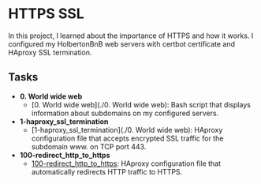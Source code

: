# HTTPS SSL

In this project, I learned about the importance of HTTPS and how it works. I configured my HolbertonBnB web servers with
 certbot certificate and HAproxy SSL termination.

## Tasks

* **0. World wide web**
  * [0. World wide web](./0. World wide web): Bash script that displays information about subdomains on my configured servers.
* **1-haproxy_ssl_termination**
  * [1-haproxy_ssl_termination](./0. World wide web): HAproxy configuration file that accepts encrypted SSL traffic for the subdomain www. on TCP port 443.
* **100-redirect_http_to_https**
  * [100-redirect_http_to_https](./100-redirect_http_to_https): HAproxy configuration file that automatically redirects HTTP traffic to HTTPS.
